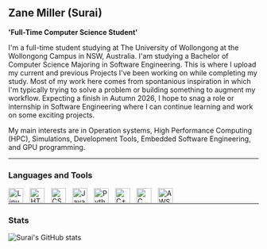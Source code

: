 ## Zane Miller (Surai)

**'Full-Time Computer Science Student'**

I'm a full-time student studying at The University of Wollongong at the Wollongong Campus in NSW, Australia.
I'am studying a Bachelor of Computer Science Majoring in Software Engineering. This is where I upload my current and previous Projects
I've been working on while completing my study. Most of my work here comes from spontanious inspiration in which I'm typically trying 
to solve a problem or building something to augment my workflow. Expecting a finish in Autumn 2026, I hope to snag a role
or internship in Software Engineering where I can continue learning and work on some exciting projects.

My main interests are in Operation systems, High Performance Computing (HPC), Simulations, Development Tools, Embedded Software Engineering, and GPU programming.

---

### Languages and Tools

<img align="left" alt="Linux" width="30px" style="padding-right:10px;" src="https://cdn.jsdelivr.net/gh/devicons/devicon/icons/linux/linux-original.svg" />
<img align="left" alt="HTML" width="30px" style="padding-right:10px;" src="https://cdn.jsdelivr.net/gh/devicons/devicon/icons/html5/html5-plain.svg" />
<img align="left" alt="CSS" width="30px" style="padding-right:10px;" src="https://cdn.jsdelivr.net/gh/devicons/devicon/icons/css3/css3-plain.svg" />
<img align="left" alt="JavaScript" width="30px" style="padding-right:10px;" src="https://cdn.jsdelivr.net/gh/devicons/devicon/icons/javascript/javascript-plain.svg" />
<img align="left" alt="Python" width="30px" style="padding-right:10px;" src="https://cdn.jsdelivr.net/gh/devicons/devicon/icons/python/python-plain.svg" />
<img align="left" alt="C++" width="30px" style="padding-right:10px;" src="https://cdn.jsdelivr.net/gh/devicons/devicon@latest/icons/cplusplus/cplusplus-original.svg" />
<img align="left" alt="C" width="30px" style="padding-right:10px;" src="https://cdn.jsdelivr.net/gh/devicons/devicon@latest/icons/c/c-original.svg" />
<img align="left" alt="AWS" width="30px" style="padding-right:10px;" src="https://cdn.jsdelivr.net/gh/devicons/devicon@latest/icons/amazonwebservices/amazonwebservices-plain-wordmark.svg" />
<br/>

---

### Stats

![Surai's GitHub stats](https://github-readme-stats.vercel.app/api?username=SURAlSA&theme=neon&show_icons=true)
